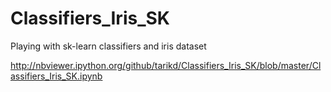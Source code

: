 Classifiers_Iris_SK
===================

Playing with sk-learn classifiers and iris dataset

http://nbviewer.ipython.org/github/tarikd/Classifiers_Iris_SK/blob/master/Classifiers_Iris_SK.ipynb
